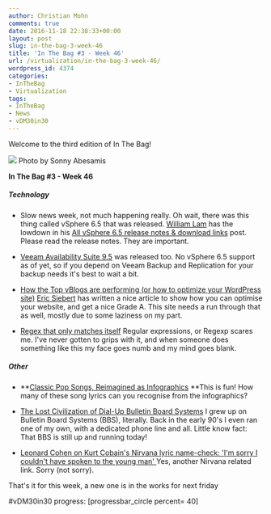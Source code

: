 ```yaml
---
author: Christian Mohn
comments: true
date: 2016-11-18 22:38:33+00:00
layout: post
slug: in-the-bag-3-week-46
title: 'In The Bag #3 - Week 46'
url: /virtualization/in-the-bag-3-week-46/
wordpress_id: 4374
categories:
- InTheBag
- Virtualization
tags:
- InTheBag
- News
- vDM30in30
---
```


Welcome to the third edition of In The Bag!

[![](http://vninja.net/wordpress/wp-content/uploads/2016/11/11057276504_2acf34be04_o-1024x683.jpg)](https://www.flickr.com/photos/enerva/11057276504/in/photolist-hR6r5m-EjDHYD-s5N5ug-7mupFc-pRGXKb-mCuo8D-2eKBVn-ptTvq4-iTnJ5R-hNhv7r-zQYi8-ouF4WU-67A26z-6HzJgG-vjnrJ-KSnq-dRfFxj-jafws-dMrntt-ot3nPf-dbexc8-aLrQZg-pFyH1e-9mtAak-7F4dJ5-jKQWDs-qqyNm8-jaBCBd-dRHUab-ohXLDB-ejvSsu-eipa91-7UVD3Q-91hfJM-k6TeEL-e9SjCB-gVvTgW-dY8wGK-dGiyJX-64BQjG-aLzCzK-8xHqyd-dVAGmn-fvMTyw-cTGbnu-pXpiSU-j5snjj-rQ5sJ7-9DvemK-g93VKZ) Photo by Sonny Abesamis

**In The Bag #3 - Week 46**

<!--more-->


##### Technology







  * Slow news week, not much happening really. Oh wait, there was this thing called vSphere 6.5 that was released. [William Lam](https://twitter.com/lamw) has the lowdown in his [All vSphere 6.5 release notes & download links](http://www.virtuallyghetto.com/2016/11/vsphere65.html) post. Please read the release notes. They are important.


  * [Veeam Availability Suite 9.5](https://www.veeam.com/data-center-availability-suite.html?ad=menu-products) was released too. No vSphere 6.5 support as of yet, so if you depend on Veeam Backup and Replication for your backup needs it's best to wait a bit.


  * [How the Top vBlogs are performing (or how to optimize your WordPress site)](http://vsphere-land.com/news/how-the-top-vblogs-are-performing-or-how-to-optimize-your-wordpress-site.html)
[Eric Siebert](https://twitter.com/esiebert) has written a nice article to show how you can optimise your website, and get a nice Grade A. This site needs a run through that as well, mostly due to some laziness on my part.


  * [Regex that only matches itself](http://codegolf.stackexchange.com/questions/28821/regex-that-only-matches-itself/31863?stw=2#31863)
Regular expressions, or Regexp scares me. I've never gotten to grips with it, and when someone does something like this my face goes numb and my mind goes blank.





##### Other







  * **[Classic Pop Songs, Reimagined as Infographics](https://thebolditalic.com/classic-pop-songs-reimagined-as-infographics-29fe12f925fb#.r811tnhx0)
**This is fun! How many of these song lyrics can you recognise from the infographics?


  * [The Lost Civilization of Dial-Up Bulletin Board Systems](https://www.theatlantic.com/technology/archive/2016/11/the-lost-civilization-of-dial-up-bulletin-board-systems/506465/)
I grew up on Bulletin Board Systems (BBS), literally. Back in the early 90's I even ran one of my own, with a dedicated phone line and all. Little know fact: That BBS is still up and running today!


  * [Leonard Cohen on Kurt Cobain's Nirvana lyric name-check: 'I'm sorry I couldn't have spoken to the young man'
](http://www.independent.co.uk/arts-entertainment/music/news/leonard-cohen-on-kurt-cobains-nirvana-lyric-name-check-im-sorry-i-couldnt-have-spoken-to-the-young-a7410941.html)Yes, another Nirvana related link. Sorry (not sorry).



That's it for this week, a new one is in the works for next friday

#vDM30in30 progress:
[progressbar_circle percent= 40]

